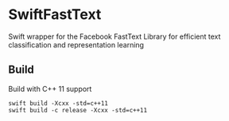 # SwiftFastText
Swift wrapper for the Facebook FastText Library for efficient text classification and representation learning


## Build
Build with C++ 11 support

    swift build -Xcxx -std=c++11
    swift build -c release -Xcxx -std=c++11
  
 
